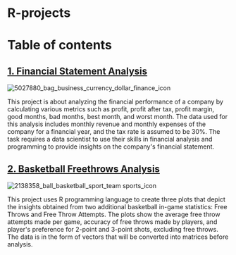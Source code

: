 # R-projects

# Table of contents

## [1. Financial Statement Analysis](https://github.com/John-Rivero/R-projects/tree/main/1.%20Financial%20Statement%20Analysis)
![5027880_bag_business_currency_dollar_finance_icon](https://user-images.githubusercontent.com/81208412/216559143-33491caa-5130-4f69-89b2-19fd6c82b1fb.png)

This project is about analyzing the financial performance of a company by calculating various metrics such as profit, profit after tax, profit margin, good months, bad months, best month, and worst month. The data used for this analysis includes monthly revenue and monthly expenses of the company for a financial year, and the tax rate is assumed to be 30%. The task requires a data scientist to use their skills in financial analysis and programming to provide insights on the company's financial statement.


## [2. Basketball Freethrows Analysis](https://github.com/John-Rivero/R-projects/tree/main/2.%20Basketball%20Freethrows%20Analysis)
![2138358_ball_basketball_sport_team sports_icon](https://user-images.githubusercontent.com/81208412/217581191-13d7a903-6898-43b7-ab1c-c4d79212d402.png)

This project uses R programming language to create three plots that depict the insights obtained from two additional basketball in-game statistics: Free Throws and Free Throw Attempts. The plots show the average free throw attempts made per game, accuracy of free throws made by players, and player's preference for 2-point and 3-point shots, excluding free throws. The data is in the form of vectors that will be converted into matrices before analysis.

